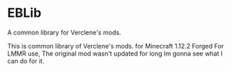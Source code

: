 # EBLib
A common library for Verclene's mods.

This is common library of Verclene's mods. for Minecraft 1.12.2
Forged For LMMR use, The original mod wasn't updated for long
Im gonna see what I can do for it.
